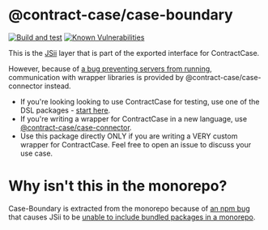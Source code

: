 # @contract-case/case-boundary

[![Build and test](https://github.com/case-contract-testing/contract-case-boundary/actions/workflows/build-and-test.yml/badge.svg?branch=main)](https://github.com/case-contract-testing/contract-case-boundary/actions/workflows/build-and-test.yml)
[![Known Vulnerabilities](https://snyk.io/test/github/case-contract-testing/contract-case-boundary/badge.svg?targetFile=packages/case-boundary/package.json)](https://snyk.io/test/github/case-contract-testing/contract-case-boundary?targetFile=packages/case-boundary/package.json)

This is the [JSii](https://aws.github.io/jsii/user-guides/lib-author/toolchain/jsii/) layer that is part of the exported interface for ContractCase.

However, because of [a bug preventing servers from running](https://github.com/aws/jsii/issues/4133), communication with wrapper libraries is provided by @contract-case/case-connector instead.

* If you're looking looking to use ContractCase for testing, use one of the DSL packages - [start here](https://case.contract-testing.io/docs/intro).
* If you're writing a wrapper for ContractCase in a new language, use [@contract-case/case-connector](https://www.npmjs.com/package/@contract-case/case-connector).
* Use this package directly ONLY if you are writing a VERY custom wrapper for ContractCase. Feel free to open an issue to discuss your use case.

# Why isn't this in the monorepo? 

Case-Boundary is extracted from the monorepo because of [an npm bug](https://github.com/npm/cli/issues/3466) that causes JSii to be [unable to include bundled packages in a monorepo](https://github.com/aws/jsii/issues/4132).


